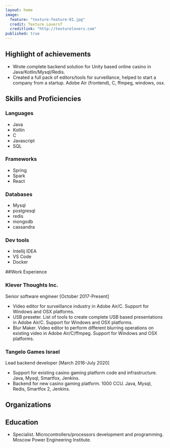 ```yaml
---
layout: home
image: 
  feature: "texture-feature-01.jpg"
  credit: Texture Loversf
  creditlink: "http://texturelovers.com"
published: true
---
```



## Highlight of achievements

* Wrote complete backend solution for Unity based online casino in Java/Kotlin/Mysql/Redis. 
* Created a full pack of editors/tools  for surveillance, helped to start a company from a startup. Adobe Air (frontend), C, ffmpeg, windows, osx.


## Skills and Proficiencies

### Languages

* Java
* Kotlin
* C
* Javascript
* SQL

### Frameworks

* Spring 
* Spark
* React

### Databases

* Mysql
* postgresql
* redis
* mongodb
* cassandra

### Dev tools

* Intellij IDEA
* VS Code
* Docker

##Work Experience

### Klever Thoughts Inc.

Senior software engineer [October 2017-Present]
* Video editor for surveillance industry in Adobe Air/C. Support for Windows and OSX platforms.
* USB preseter. List of tools to create complete USB based presentations in Adobe Air/C. Support for Windows and OSX platforms.
* Blur Maker. Video editor to perform different blurring operations on existing video in Adobe Air/C/ffmpeg. Support for Windows and OSX platforms.

### Tangelo Games Israel
 Lead backend developer [March 2016-July 2020]
 * Support for existing casino gaming platform code and infrastructure. Java, Mysql, Smartfox, Jenkins.
 * Backend for new casino gaming platform. 1000 CCU. Java, Mysql, Redis, Smartfox 2, Jenkins.

## Organizations


## Education

* Specialist. Microcontrollers/processors development and programming. Moscow Power Engineering Institute. 

